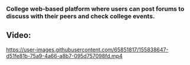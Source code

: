 ### College web-based platform where users can post forums to discuss with their peers and check college events.

## Video:

https://user-images.githubusercontent.com/65851817/155838647-d51fe81b-75a9-4a66-a8b7-095d757098fd.mp4

